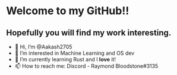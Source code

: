 # Welcome to my GitHub!! 
## Hopefully you will find my work interesting.

- 👋 Hi, I’m @Aakash2705
- 👀 I’m interested in Machine Learning and OS dev
- 🌱 I’m currently learning Rust and I **love** it!
- 📫 How to reach me: Discord - Raymond Bloodstone#3135
